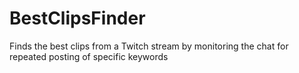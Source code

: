 # BestClipsFinder
Finds the best clips from a Twitch stream by monitoring the chat for repeated posting of specific keywords
